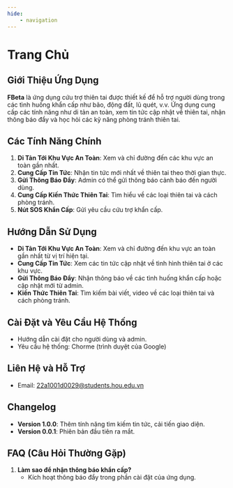 ```yaml
---
hide:
    - navigation
---
```

# Trang Chủ



## Giới Thiệu Ứng Dụng
**FBeta** là ứng dụng cứu trợ thiên tai được thiết kế để hỗ trợ người dùng trong các tình huống khẩn cấp như bão, động đất, lũ quét, v.v. Ứng dụng cung cấp các tính năng như di tản an toàn, xem tin tức cập nhật về thiên tai, nhận thông báo đẩy và học hỏi các kỹ năng phòng tránh thiên tai.

## Các Tính Năng Chính
1. **Di Tản Tới Khu Vực An Toàn**: Xem và chỉ đường đến các khu vực an toàn gần nhất.
2. **Cung Cấp Tin Tức**: Nhận tin tức mới nhất về thiên tai theo thời gian thực.
3. **Gửi Thông Báo Đẩy**: Admin có thể gửi thông báo cảnh báo đến người dùng.
4. **Cung Cấp Kiến Thức Thiên Tai**: Tìm hiểu về các loại thiên tai và cách phòng tránh.
5. **Nút SOS Khẩn Cấp**: Gửi yêu cầu cứu trợ khẩn cấp.

## Hướng Dẫn Sử Dụng
- **Di Tản Tới Khu Vực An Toàn**: Xem và chỉ đường đến khu vực an toàn gần nhất từ vị trí hiện tại.
- **Cung Cấp Tin Tức**: Xem các tin tức cập nhật về tình hình thiên tai ở các khu vực.
- **Gửi Thông Báo Đẩy**: Nhận thông báo về các tình huống khẩn cấp hoặc cập nhật mới từ admin.
- **Kiến Thức Thiên Tai**: Tìm kiếm bài viết, video về các loại thiên tai và cách phòng tránh.

## Cài Đặt và Yêu Cầu Hệ Thống
- Hướng dẫn cài đặt cho người dùng và admin.
- Yêu cầu hệ thống: Chorme (trình duyệt của Google) 

## Liên Hệ và Hỗ Trợ
- Email: 22a1001d0029@students.hou.edu.vn

## Changelog
- **Version 1.0.0**: Thêm tính năng tìm kiếm tin tức, cải tiến giao diện.
- **Version 0.0.1**: Phiên bản đầu tiên ra mắt.

## FAQ (Câu Hỏi Thường Gặp)

1. **Làm sao để nhận thông báo khẩn cấp?**
   - Kích hoạt thông báo đẩy trong phần cài đặt của ứng dụng.
